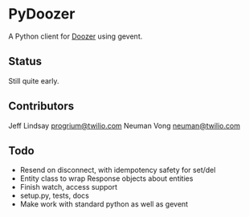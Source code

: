 # PyDoozer

A Python client for [Doozer](https://github.com/ha/doozer) using gevent. 

## Status

Still quite early.

## Contributors

Jeff Lindsay <progrium@twilio.com>
Neuman Vong <neuman@twilio.com>

## Todo

 * Resend on disconnect, with idempotency safety for set/del
 * Entity class to wrap Response objects about entities
 * Finish watch, access support
 * setup.py, tests, docs
 * Make work with standard python as well as gevent